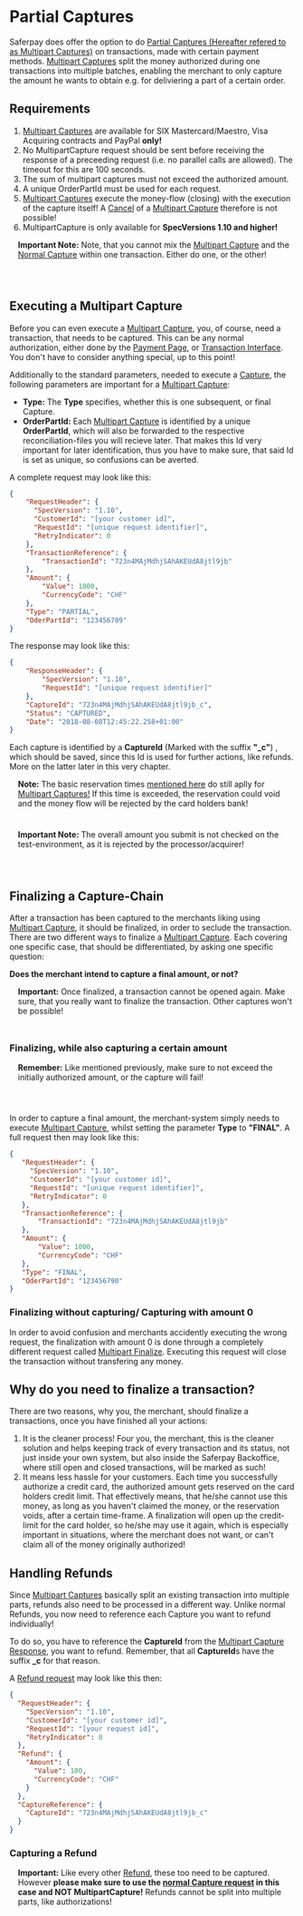 # Partial Captures

Saferpay does offer the option to do [Partial Captures (Hereafter refered to as Multipart Captures)](https://saferpay.github.io/jsonapi/#Payment_v1_Transaction_MultipartCapture) on transactions, made with certain payment methods. [Multipart Captures](https://saferpay.github.io/jsonapi/#Payment_v1_Transaction_MultipartCapture) split the money authorized during one transactions into multiple batches, enabling the merchant to only capture the amount he wants to obtain e.g. for deliviering a part of a certain order.

## <a name="pc-req"></a> Requirements

1. [Multipart Captures](https://saferpay.github.io/jsonapi/#Payment_v1_Transaction_MultipartCapture) are available for SIX Mastercard/Maestro, Visa Acquiring contracts and PayPal <strong>only!</strong>
2. No MultipartCapture request should be sent before receiving the response of a preceeding request (i.e. no parallel calls are allowed). The timeout for this are 100 seconds.
3. The sum of multipart captures must not exceed the authorized amount.
4. A unique OrderPartId must be used for each request.
5. [Multipart Captures](https://saferpay.github.io/jsonapi/#Payment_v1_Transaction_MultipartCapture) execute the money-flow (closing) with the execution of the capture itself! A [Cancel](https://saferpay.github.io/jsonapi/#Payment_v1_Transaction_Cancel) of a [Multipart Capture](https://saferpay.github.io/jsonapi/#Payment_v1_Transaction_MultipartCapture) therefore is not possible!
6. MultipartCapture is only available for **SpecVersions 1.10 and higher!**

<div class="warning" style="min-height: 75px;">
  <span class="glyphicon glyphicon-exclamation-sign" style="color: rgb(240, 169, 43);font-size: 55px;float: left;height: 75px;margin-right: 15px;margin-top: 0px;"></span>
    <p><strong>Important Note:</strong> Note, that you cannot mix the <a href="https://saferpay.github.io/jsonapi/#Payment_v1_Transaction_MultipartCapture">Multipart Capture</a> and the <a href="https://saferpay.github.io/jsonapi/#Payment_v1_Transaction_Capture">Normal Capture</a> within one transaction. Either do one, or the other!</p>
</div>

## <a name="pc-exec"></a> Executing a Multipart Capture

Before you can even execute a [Multipart Capture](https://saferpay.github.io/jsonapi/#Payment_v1_Transaction_MultipartCapture), you, of course, need a transaction, that needs to be captured. This can be any normal authorization, either done by the [Payment Page](https://saferpay.github.io/jsonapi/#ChapterPaymentPage), or [Transaction Interface](https://saferpay.github.io/jsonapi/#ChapterTransaction). You don't have to consider anything special, up to this point!

Additionally to the standard parameters, needed to execute a [Capture](https://saferpay.github.io/jsonapi/#Payment_v1_Transaction_Capture), the following parameters are important for a [Multipart Capture](https://saferpay.github.io/jsonapi/#Payment_v1_Transaction_MultipartCapture):

- **Type:** The **Type** specifies, whether this is one subsequent, or final Capture.
- **OrderPartId:** Each [Multipart Capture](https://saferpay.github.io/jsonapi/#Payment_v1_Transaction_MultipartCapture) is identified by a unique **OrderPartId**, which will also be forwarded to the respective reconciliation-files you will recieve later. That makes this Id very important for later identification, thus you have to make sure, that said Id is set as unique, so confusions can be averted.

A complete request may look like this:

```json 
{
    "RequestHeader": {
      "SpecVersion": "1.10",
      "CustomerId": "[your customer id]",
      "RequestId": "[unique request identifier]",
      "RetryIndicator": 0
    },
    "TransactionReference": {
        "TransactionId": "723n4MAjMdhjSAhAKEUdA8jtl9jb"
    },
    "Amount": {
        "Value": 1000,
        "CurrencyCode": "CHF"
    },
    "Type": "PARTIAL",
    "OderPartId": "123456789"
}
```

The response may look like this:


```json 
{
    "ResponseHeader": {
        "SpecVersion": "1.10",
        "RequestId": "[unique request identifier]"
    },
    "CaptureId": "723n4MAjMdhjSAhAKEUdA8jtl9jb_c",
    "Status": "CAPTURED",
    "Date": "2018-08-08T12:45:22.258+01:00"
}
```

Each capture is identified by a **CaptureId** (Marked with the suffix **"\_c"**) , which should be saved, since this Id is used for further actions, like refunds. More on the latter later in this very chapter.

<div class="info" style="min-height: 75px;">
  <span class="glyphicon glyphicon-info-sign" style="color: rgb(110, 199, 215);font-size: 55px;height: 75px;float: left;margin-right: 15px;margin-top: 0px;"></span>
 <p><strong>Note:</strong> The basic reservation times <a href="https://saferpay.github.io/sndbx/#reservation">mentioned here</a> do still aplly for <a href="https://saferpay.github.io/jsonapi/#Payment_v1_Transaction_MultipartCapture">Multipart Captures!</a> If this time is exceeded, the reservation could void and the money flow will be rejected by the card holders bank!</p>
</div>

<div class="info" style="min-height: 75px;">
  <span class="glyphicon glyphicon-info-sign" style="color: rgb(110, 199, 215);font-size: 55px;height: 75px;float: left;margin-right: 15px;margin-top: 0px;"></span>
 <p><strong>Important Note:</strong> The overall amount you submit is not checked on the test-environment, as it is rejected by the processor/acquirer!</p>
</div>

## <a name="pc-final"></a> Finalizing a Capture-Chain

After a transaction has been captured to the merchants liking using [Multipart Capture](https://saferpay.github.io/jsonapi/#Payment_v1_Transaction_MultipartCapture), it should be finalized, in order to seclude the transaction.
There are two different ways to finalize a [Multipart Capture](https://saferpay.github.io/jsonapi/#Payment_v1_Transaction_MultipartCapture). Each covering one specific case, that should be differentiated, by asking one specific question:

**Does the merchant intend to capture a final amount, or not?**

<div class="warning" style="min-height: 75px;">
  <span class="glyphicon glyphicon-exclamation-sign" style="color: rgb(240, 169, 43);font-size: 55px;float: left;height: 75px;margin-right: 15px;margin-top: 0px;"></span>
  <p><strong>Important:</strong> Once finalized, a transaction cannot be opened again. Make sure, that you really want to finalize the transaction. Other captures won't be possible!</p>
</div>

### Finalizing, while also capturing a certain amount
<div class="warning" style="min-height: 75px;">
  <span class="glyphicon glyphicon-exclamation-sign" style="color: rgb(240, 169, 43);font-size: 55px;float: left;height: 75px;margin-right: 15px;margin-top: 0px;"></span>
  <p><strong>Remember:</strong> Like mentioned previously, make sure to not exceed the initially authorized amount, or the capture will fail!</p>
</div>

In order to capture a final amount, the merchant-system simply needs to execute [Multipart Capture](https://saferpay.github.io/jsonapi/#Payment_v1_Transaction_MultipartCapture), whilst setting the parameter **Type** to **"FINAL"**. A full request then may look like this:

 ```json 
{
    "RequestHeader": {
      "SpecVersion": "1.10",
      "CustomerId": "[your customer id]",
      "RequestId": "[unique request identifier]",
      "RetryIndicator": 0
    },
    "TransactionReference": {
        "TransactionId": "723n4MAjMdhjSAhAKEUdA8jtl9jb"
    },
    "Amount": {
        "Value": 1000,
        "CurrencyCode": "CHF"
    },
    "Type": "FINAL",
    "OderPartId": "123456790"
}
```

### Finalizing without capturing/ Capturing with amount 0

In order to avoid confusion and merchants accidently executing the wrong request, the finalization with amount 0 is done through a completely different request called [Multipart Finalize](https://saferpay.github.io/jsonapi/#Payment_v1_Transaction_MultipartFinalize). Executing this request will close the transaction without transfering any money.

## <a name="pc-final-why"></a> Why do you need to finalize a transaction?

There are two reasons, why you, the merchant, should finalize a transactions, once you have finished all your actions:

1. It is the cleaner process! Four you, the merchant, this is the cleaner solution and helps keeping track of every transaction and its status, not just inside your own system, but also inside the Saferpay Backoffice, where still open and closed transactions, will be marked as such!
2. It means less hassle for your customers. Each time you successfully authorize a credit card, the authorized amount gets reserved on the card holders credit limit. That effectively means, that he/she cannot use this money, as long as you haven't claimed the money, or the reservation voids, after a certain time-frame. A finalization will open up the credit-limit for the card holder, so he/she may use it again, which is especially important in situations, where the merchant does not want, or can't claim all of the money originally authorized!

## <a name="pc-refund"></a> Handling Refunds

Since [Multipart Captures](https://saferpay.github.io/jsonapi/#Payment_v1_Transaction_MultipartCapture) basically split an existing transaction into multiple parts, refunds also need to be processed in a different way.
Unlike normal Refunds, you now need to reference each Capture you want to refund individually!

To do so, you have to reference the **CaptureId** from the [Multipart Capture Response](https://saferpay.github.io/jsonapi/#Payment_v1_Transaction_MultipartCapture), you want to refund. Remember, that all **CaptureId**s have the suffix **\_c** for that reason. 

A [Refund request](https://saferpay.github.io/jsonapi/#Payment_v1_Transaction_Refund) may look like this then:

```JSON
{
  "RequestHeader": {
    "SpecVersion": "1.10",
    "CustomerId": "[your customer id]",
    "RequestId": "[your request id]",
    "RetryIndicator": 0
  },
  "Refund": {
    "Amount": {
      "Value": 100,
      "CurrencyCode": "CHF"
    }
  },
  "CaptureReference": {
    "CaptureId": "723n4MAjMdhjSAhAKEUdA8jtl9jb_c"
  }
}
```

### Capturing a Refund

<div class="warning" style="min-height: 75px;">
  <span class="glyphicon glyphicon-exclamation-sign" style="color: rgb(240, 169, 43);font-size: 55px;float: left;height: 75px;margin-right: 15px;margin-top: 0px;"></span>
  <p><strong>Important:</strong> Like every other <a href="https://saferpay.github.io/jsonapi/#Payment_v1_Transaction_Refund">Refund</a>, these too need to be captured.
However <strong>please make sure to use the <a href="https://saferpay.github.io/jsonapi/#Payment_v1_Transaction_Capture">normal Capture request</a> in this case and NOT MultipartCapture!</strong> Refunds cannot be split into multiple parts, like authorizations!</p>
</div>
